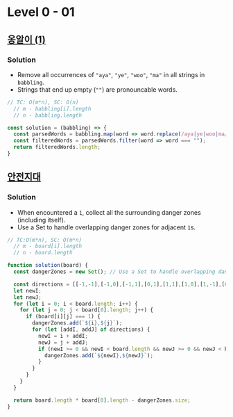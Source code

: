 # Level 0 - 01

## [옹알이 (1)](https://school.programmers.co.kr/learn/courses/30/lessons/120956)
### Solution
- Remove all occurrences of `"aya"`, `"ye"`, `"woo"`, `"ma"` in all strings in `babbling`.
- Strings that end up empty (`""`) are pronouncable words.
```js
// TC: O(m*n), SC: O(n)
  // m - babbling[i].length
  // n - babbling.length

const solution = (babbling) => {
  const parsedWords = babbling.map(word => word.replace(/aya|ye|woo|ma/g, ""));
  const filteredWords = parsedWords.filter(word => word === "");
  return filteredWords.length;
}
```

## [안전지대](https://school.programmers.co.kr/learn/courses/30/lessons/120866)
### Solution
- When encountered a `1`, collect all the surrounding danger zones (including itself).
- Use a Set to handle overlapping danger zones for adjacent `1`s.
```js
// TC:O(m*n), SC: O(m*n)
  // m - board[i].length
  // n - board.length

function solution(board) {
  const dangerZones = new Set(); // Use a Set to handle overlapping danger zones.

  const directions = [[-1,-1],[-1,0],[-1,1],[0,1],[1,1],[1,0],[1,-1],[0,-1]];
  let newI;
  let newJ;
  for (let i = 0; i < board.length; i++) {
    for (let j = 0; j < board[0].length; j++) {
      if (board[i][j] === 1) {
        dangerZones.add(`${i},${j}`);
        for (let [addI, addJ] of directions) {
          newI = i + addI;
          newJ = j + addJ;
          if (newI >= 0 && newI < board.length && newJ >= 0 && newJ < board[0].length) {
            dangerZones.add(`${newI},${newJ}`);
          }
        }   
      }
    }
  }

  return board.length * board[0].length - dangerZones.size;
}
```

